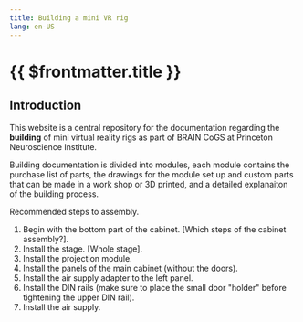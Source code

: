 ```yaml
---
title: Building a mini VR rig
lang: en-US
---
```


# {{ $frontmatter.title }}

## Introduction

This website is a central repository for the documentation regarding the **building** of mini virtual reality rigs as part of BRAIN CoGS at Princeton Neuroscience Institute.

Building documentation is divided into modules, each module contains the purchase list of parts, the drawings for the module set up and custom parts that can be made in a work shop or 3D printed, and a detailed explanaiton of the building process.

Recommended steps to assembly.
1. Begin with the bottom part of the cabinet. [Which steps of the cabinet assembly?].
2. Install the stage. [Whole stage].
3. Install the projection module.
4. Install the panels of the main cabinet (without the doors).
5. Install the air supply adapter to the left panel.
5. Install the DIN rails (make sure to place the small door "holder" before tightening the upper DIN rail).
5. Install the air supply.

